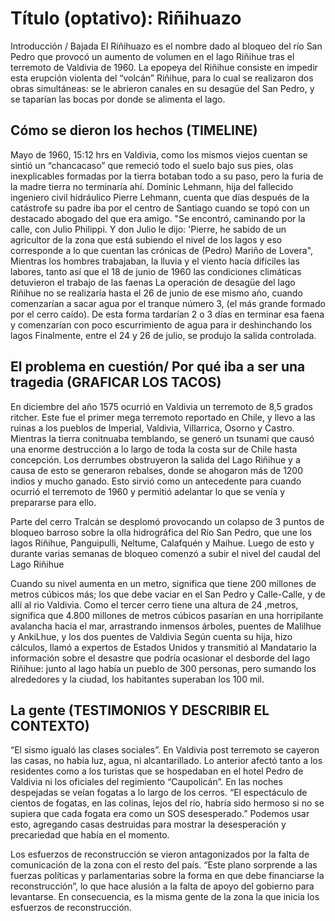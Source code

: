 # Título (optativo): Riñihuazo
Introducción / Bajada
El Riñihuazo es el nombre dado al bloqueo del río San Pedro que provocó un aumento de volumen en el lago Riñihue tras el terremoto de Valdivia de 1960.
La epopeya del Riñihue consiste en impedir esta erupción violenta del “volcán” Riñihue, para lo cual se realizaron dos obras simultáneas: se le abrieron canales en su desagüe del San Pedro, y se taparían las bocas por donde se alimenta el lago.

## Cómo se dieron los hechos (TIMELINE)
Mayo de 1960, 15:12 hrs en Valdivia, como los mismos viejos cuentan se sintió un “chancacaso” que remeció todo el suelo bajo sus pies, olas inexplicables formadas por la tierra botaban todo a su paso, pero la furia de la madre tierra no terminaría ahí.
Dominic Lehmann, hija del fallecido ingeniero civil hidráulico Pierre Lehmann, cuenta que días después de la catástrofe su padre iba por el centro de Santiago cuando se topó con un destacado abogado del que era amigo. "Se encontró, caminando por la calle, con Julio Philippi. Y don Julio le dijo: 'Pierre, he sabido de un agricultor de la zona que está subiendo el nivel de los lagos y eso corresponde a lo que cuentan las crónicas de (Pedro) Mariño de Lovera",
Mientras los hombres trabajaban, la lluvia y el viento hacía difíciles las labores, tanto así que el 18 de junio de 1960 las condiciones climáticas detuvieron el trabajo de las faenas
La operación de desagüe del lago Riñihue no se realizaría hasta el 26 de junio de ese mismo año, cuando comenzarían a sacar agua por el tranque número 3, (el más grande formado por el cerro caído).
De esta forma tardarían 2 o 3 días en terminar esa faena y comenzarían con poco escurrimiento de agua para ir deshinchando los lagos
Finalmente, entre el 24 y 26 de julio, se produjo la salida controlada.

## El problema en cuestión/ Por qué iba a ser una tragedia (GRAFICAR LOS TACOS)
En diciembre del año 1575 ocurrió en Valdivia un terremoto de 8,5 grados ritcher. Este fue el primer mega terremoto reportado en Chile, y llevo a las ruinas a los pueblos de Imperial, Valdivia, Villarrica, Osorno y Castro. Mientras la tierra conitnuaba temblando, se generó un tsunami que causó una enorme destrucción a lo largo de toda la costa sur de Chile hasta concepción. Los derrumbes obstruyeron la salida del Lago Riñihue y a causa de esto se generaron rebalses, donde se ahogaron más de 1200 indios y mucho ganado. Esto sirvió como un antecedente para cuando ocurrió el terremoto de 1960 y permitió adelantar lo que se venía y prepararse para ello.

Parte del  cerro Tralcán se desplomó provocando un colapso de 3 puntos de bloqueo barroso sobre la olla hidrográfica del Río San Pedro, que une los lagos Riñihue, Panguipulli, Neltume, Calafquén y Maihue. Luego de esto y durante varias semanas de bloqueo comenzó a subir el nivel del caudal del Lago Riñihue


Cuando su nivel aumenta en un metro, significa que tiene 200 millones de metros cúbicos más; los que debe vaciar en el San Pedro y Calle-Calle, y de allí al rio Valdivia. Como el tercer cerro tiene una altura de 24 ,metros, significa que 4.800 millones de metros cúbicos pasarían en una horripilante avalancha hacia el mar, arrastrando inmensos árboles, puentes de Malilhue y AnkiLhue, y los dos puentes de Valdivia
Según cuenta su hija, hizo cálculos, llamó a expertos de Estados Unidos y transmitió al Mandatario la información sobre el desastre que podría ocasionar el desborde del lago Riñihue: junto al lago había un pueblo de 300 personas, pero sumando los alrededores y la ciudad, los habitantes superaban los 100 mil.

## La gente (TESTIMONIOS Y DESCRIBIR EL CONTEXTO)
“El sismo igualó las clases sociales”. En Valdivia post terremoto se cayeron las casas, no había luz, agua, ni alcantarillado. Lo anterior afectó tanto a los residentes como a los turistas que se hospedaban en el hotel Pedro de Valdivia ni los oficiales del regimiento “Caupolicán”.
En las noches despejadas se veían fogatas a lo largo de los cerros. “El espectáculo de cientos de fogatas, en las colinas, lejos del río, habría sido hermoso si no se supiera que cada fogata era como un SOS desesperado.” Podemos usar esto, agregando casas destruidas para mostrar la desesperación y precariedad que había en el momento. 

Los esfuerzos de reconstrucción se vieron antagonizados por la falta de comunicación de la zona con el resto del país. “Este plano sorprende a las fuerzas políticas y parlamentarias sobre la forma en que debe financiarse la reconstrucción”, lo que hace alusión a la falta de apoyo del gobierno para levantarse. En consecuencia, es la misma gente de la zona la que inicia los esfuerzos de reconstrucción. 
